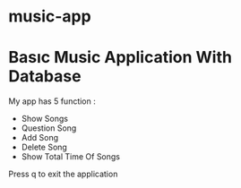 # music-app
<h1>Basıc Music Application With Database</h1>
<p>My app has 5 function :
<ul>
<li>Show Songs</li>
<li>Question Song</li>
<li>Add Song</li>
<li>Delete Song</li>
<li>Show Total Time Of Songs</li>
</ul>
</p>
<p>Press q to exit the application</p>
